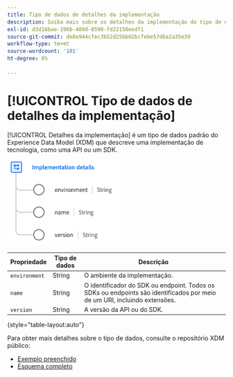 ```yaml
---
title: Tipo de dados de detalhes da implementação
description: Saiba mais sobre os detalhes da implementação do tipo de dados do Experience Data Model (XDM).
exl-id: d3d16bae-196b-489d-8590-fd22150eedf1
source-git-commit: de8e944cfec3b52d25bb02bcfebe57d6a2a35e39
workflow-type: tm+mt
source-wordcount: '101'
ht-degree: 6%

---
```


# [!UICONTROL Tipo de dados de detalhes da implementação]

[!UICONTROL Detalhes da implementação] é um tipo de dados padrão do Experience Data Model (XDM) que descreve uma implementação de tecnologia, como uma API ou um SDK.

![Estrutura de tipo de dados](../images/data-types/implementation-details.png)

| Propriedade | Tipo de dados | Descrição |
| --- | --- | --- |
| `environment` | String | O ambiente da implementação. |
| `name` | String | O identificador do SDK ou endpoint. Todos os SDKs ou endpoints são identificados por meio de um URI, incluindo extensões. |
| `version` | String | A versão da API ou do SDK. |

{style="table-layout:auto"}

Para obter mais detalhes sobre o tipo de dados, consulte o repositório XDM público:

* [Exemplo preenchido](https://github.com/adobe/xdm/blob/master/components/datatypes/industry-verticals/implementationdetails.example.1.json)
* [Esquema completo](https://github.com/adobe/xdm/blob/master/components/datatypes/industry-verticals/implementationdetails.schema.json)
